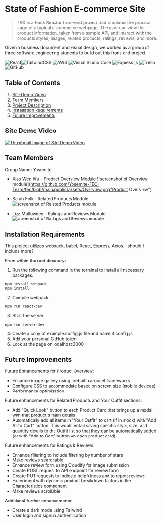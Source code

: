 # State of Fashion E-commerce Site

> FEC is a Hack Reactor front-end project that simulates the product page of a typical e-commerce webpage. The user can view the product information, taken from a sample API, and interact with the products styles, images, related products, ratings, reviews, and more.

Given a business document and visual design, we worked as a group of three software engineering students to build out this front-end project.

![React](https://img.shields.io/badge/react-%2320232a.svg?style=for-the-badge&logo=react&logoColor=%2361DAFB)![TailwindCSS](https://img.shields.io/badge/tailwindcss-%2338B2AC.svg?style=for-the-badge&logo=tailwind-css&logoColor=white) ![AWS](https://img.shields.io/badge/AWS-%23FF9900.svg?style=for-the-badge&logo=amazon-aws&logoColor=white) ![Visual Studio Code](https://img.shields.io/badge/Visual%20Studio%20Code-0078d7.svg?style=for-the-badge&logo=visual-studio-code&logoColor=white) ![Express.js](https://img.shields.io/badge/express.js-%23404d59.svg?style=for-the-badge&logo=express&logoColor=%2361DAFB) ![Trello](https://img.shields.io/badge/Trello-%23026AA7.svg?style=for-the-badge&logo=Trello&logoColor=white) ![GitHub](https://img.shields.io/badge/github-%23121011.svg?style=for-the-badge&logo=github&logoColor=white)


## Table of Contents

1. [Site Demo Video](#sitedemovideo)
2. [Team Members](#teammembers)
3. [Project Description](#projectdescription)
4. [Installation Requirements](#requirements)
5. [Future Improvements](#futureimprovements)

## Site Demo Video

[![Thumbnail Image of Site Demo Video](http://img.youtube.com/vi/Bx5o28-Y3EI/0.jpg)](http://www.youtube.com/watch?v=Bx5o28-Y3EI "State of Fashion E-commerce Site Demo")

## Team Members
Group Name: Yosemite

* Xiao Wen Wu - Product Overview Module
![screenshot of Overview module](https://github.com/Yosemite-FEC-Team/fec/blob/main/public/assets/Overview.png"Product Overview")

* Sarah Folk - Related Products Module
![screenshot of Related Products module](https://github.com/Yosemite-FEC-Team/fec/blob/main/public/assets/Related-Products.png "Related Products")

* Lizz Mullowney - Ratings and Reviews Module
![screenshot of Ratings and Reviews module](https://github.com/Yosemite-FEC-Team/fec/blob/main/public/assets/Ratings-and-Reviews.png "Ratings and Reviews")


## Installation Requirements

This project utilizes webpack, babel, React, Express, Axios... should I include more?

From within the root directory:
1. Run the following command in the terminal to install all necessary packages.
```
npm install webpack
npm install
```
2. Compile webpack.
```
npm run react-dev
```
3. Start the server.
```
npm run server-dev
```
4. Create a copy of example.config.js file and name it config.js
5. Add your personal GitHub token
6. Look at the page on localhost:3000

## Future Improvements

Future Enhancements for Product Overview:
* Enhance image gallery using prebuilt carousel frameworks
* Configure CSS to accommodate based on screen size (mobile devices)
* Performance optimization

Future enhancements for Related Products and Your Outfit sections:

* Add "Quick Look" button to each Product Card that brings up a modal with that product's main details
* Automatically add all items in "Your Outfit" to cart (if in stock) with "Add All to Cart" button. This would entail saving specific style, size, and quantity details to the Outfit list so that they can be automatically added (or with "Add to Cart" button on each product card).

Future enhancements for Ratings & Reviews:

* Enhance filtering to include filtering by number of stars
* Make reviews searchable
* Enhance review form using Cloudify for image submission
* Create POST request to API endpoint for review form
* Create PUT requests to indicate helpfulness and to report reviews
* Experiment with dynamic product breakdown factors in the Characteristics component
* Make reviews scrollable

Additional further enhancements:
* Create a dark mode using Tailwind
* User login and signup authentication